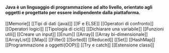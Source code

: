 #### Java è un linguaggio di programmazione ad **alto livello**, **orientato agli oggetti** e progettato per essere indipendente dalla piattaforma.

[[Memorie]]
[[Tipi di dati (java)]]
[[IF e ELSE]]
[[Operatori di confronto]]
[[Operatori logici]]
[[Tipologia di cicli]]
[[Dichiarare una variabile]]
[[Funzioni utili]]
[[Creare un input]]
[[Enum]]
[[Array]]
[[Array bi-dimensionale]]
[[ArrayList]]
[[Map]]
[[Filter]]
[[Sorted]]
[[Reduced]]
[[Set]]
[[HashMap]]
[[Programmazione a oggetti(OOP)]]
[[Try e catch]]
[[Estensione classi]]
